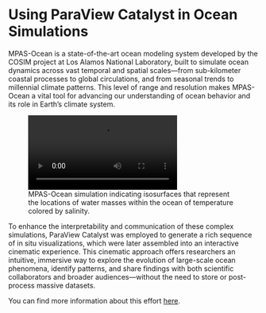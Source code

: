 # Using ParaView Catalyst in Ocean Simulations

MPAS-Ocean is a state-of-the-art ocean modeling system developed by the COSIM project at Los Alamos National Laboratory, built to simulate ocean dynamics across vast temporal and spatial scales—from sub-kilometer coastal processes to global circulations, and from seasonal trends to millennial climate patterns. This level of range and resolution makes MPAS-Ocean a vital tool for advancing our understanding of ocean behavior and its role in Earth’s climate system.

<figure>
    <video control loop autoplay>
        <source src="/assets/images/usecase/gallery/arctic-viewer-MPAS.mp4" alt="MPASO">
    </video>
    <figcaption>MPAS-Ocean simulation indicating isosurfaces that represent the
locations of water masses within the ocean of temperature colored by salinity.</figcaption>
</figure>

To enhance the interpretability and communication of these complex simulations, ParaView Catalyst was employed to generate a rich sequence of in situ visualizations, which were later assembled into an interactive cinematic experience. This cinematic approach offers researchers an intuitive, immersive way to explore the evolution of large-scale ocean phenomena, identify patterns, and share findings with both scientific collaborators and broader audiences—without the need to store or post-process massive datasets.

You can find more information about this effort [here](https://sc14.supercomputing.org/sites/all/themes/sc14/files/archive/sci_vis/sci_vis_files/svs105s3-file4.pdf).
